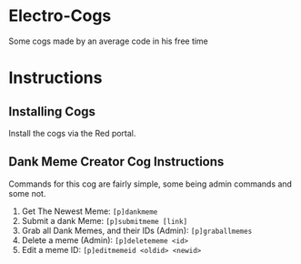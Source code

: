 # Electro-Cogs
Some cogs made by an average code in his free time


# Instructions

## Installing Cogs
Install the cogs via the Red portal.

## Dank Meme Creator Cog Instructions
Commands for this cog are fairly simple, some being admin commands and some not. 

1. Get The Newest Meme: ```[p]dankmeme```
2. Submit a dank Meme: ```[p]submitmeme [link]```
3. Grab all Dank Memes, and their IDs (Admin): ```[p]graballmemes```
4. Delete a meme (Admin): ```[p]deletememe <id>```
5. Edit a meme ID: ```[p]editmemeid <oldid> <newid>```
